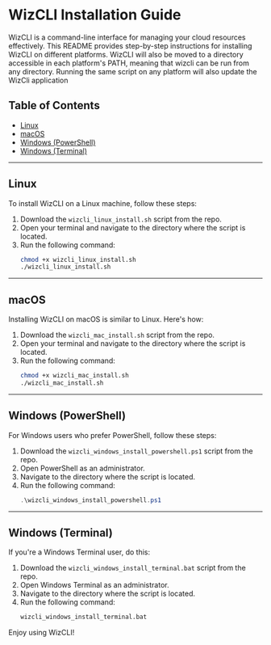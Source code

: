 # WizCLI Installation Guide

WizCLI is a command-line interface for managing your cloud resources effectively. This README provides step-by-step instructions for installing WizCLI on different platforms. WizCLI will also be moved to a directory accessible in each platform's PATH, meaning that wizcli can be run from any directory. Running the same script on any platform will also update the WizCli application

## Table of Contents
- [Linux](#linux)
- [macOS](#macos)
- [Windows (PowerShell)](#windows-powershell)
- [Windows (Terminal)](#windows-terminal)

---

## Linux

To install WizCLI on a Linux machine, follow these steps:

1. Download the `wizcli_linux_install.sh` script from the repo.
2. Open your terminal and navigate to the directory where the script is located.
3. Run the following command:
   ```bash
   chmod +x wizcli_linux_install.sh
   ./wizcli_linux_install.sh
   ```

---

## macOS

Installing WizCLI on macOS is similar to Linux. Here's how:

1. Download the `wizcli_mac_install.sh` script from the repo.
2. Open your terminal and navigate to the directory where the script is located.
3. Run the following command:
   ```bash
   chmod +x wizcli_mac_install.sh
   ./wizcli_mac_install.sh
   ```

---

## Windows (PowerShell)

For Windows users who prefer PowerShell, follow these steps:

1. Download the `wizcli_windows_install_powershell.ps1` script from the repo.
2. Open PowerShell as an administrator.
3. Navigate to the directory where the script is located.
4. Run the following command:
   ```powershell
   .\wizcli_windows_install_powershell.ps1
   ```

---

## Windows (Terminal)

If you're a Windows Terminal user, do this:

1. Download the `wizcli_windows_install_terminal.bat` script from the repo.
2. Open Windows Terminal as an administrator.
3. Navigate to the directory where the script is located.
4. Run the following command:
   ```cmd
   wizcli_windows_install_terminal.bat
   ```

Enjoy using WizCLI!
